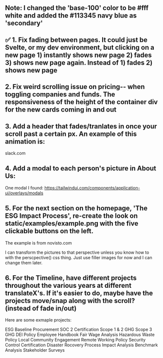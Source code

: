 ## Note: I changed the 'base-100' color to be #fff white and added the #113345 navy blue as 'secondary'

## ✅ 1. Fix fading between pages. It could just be Svelte, or my dev environment, but clicking on a new page 1) instantly shows new page 2) fades 3) shows new page again. Instead of 1) fades 2) shows new page

## 2. Fix weird scrolling issue on pricing-- when toggling companies and funds. The responsiveness of the height of the container div for the new cards coming in and out

## 3. Add a header that fades/tranlates in once your scroll past a certain px. An example of this animation is:

slack.com

## 4. Add a modal to each person's picture in About Us:

One modal I found:
https://tailwindui.com/components/application-ui/overlays/modals

## 5. For the next section on the homepage, 'The ESG Impact Process', re-create the look on static/examples/example.png with the five clickable buttons on the left.

The example is from novisto.com

I can transform the pictures to that perspective unless you know how to with the perscpective() css thing. Just use filler images for now and I can change them later.

## 6. For the Timeline, have different projects throughout the various years at different translateX's. If it's easier to do, maybe have the projects move/snap along with the scroll? (instead of fade in/out)

Here are some exmaple projects:

ESG Baseline
Procurement
SOC 2 Certification
Scope 1 & 2 GHG
Scope 3 GHG
DEI Policy
Employee Handbook
Fair Wage Analysis
Hazardous Waste Policy
Local Community Engagement
Remote Working Policy
Security Control Certification
Disaster Rocovery Process
Impact Analysis
Benchmark Analysis
Stakeholder Surveys
